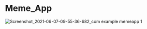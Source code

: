 # Meme_App
![Screenshot_2021-06-07-09-55-36-682_com example memeapp 1](https://user-images.githubusercontent.com/72177493/120960967-836f9e80-c77a-11eb-9cd1-71f220ac8755.jpg)
